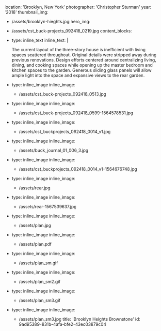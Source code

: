 location: 'Brooklyn, New York'
photographer: 'Christopher Sturman'
year: '2018'
thumbnail_img:
  - /assets/brooklyn-hieghts.jpg
hero_img:
  - /assets/cst_buck-projects_092418_0219.jpg
content_blocks:
  -
    type: inline_text
    inline_text: |
      <p>The current layout of the three-story house is inefficient with living spaces scattered throughout. Original details were stripped away during previous renovations. Design efforts centered around centralizing living, dining, and cooking spaces while opening up the master bedroom and kitchen spaces to the garden. Generous sliding glass panels will allow ample light into the space and expansive views to the rear garden.
      </p>
      
  -
    type: inline_image
    inline_image:
      - /assets/cst_buck-projects_092418_0513.jpg
  -
    type: inline_image
    inline_image:
      - /assets/cst_buck-projects_092418_0599-1564578531.jpg
  -
    type: inline_image
    inline_image:
      - /assets/cst_buckprojects_092418_0014_v1.jpg
  -
    type: inline_image
    inline_image:
      - /assets/buck_journal_01_006_3.jpg
  -
    type: inline_image
    inline_image:
      - /assets/cst_buckprojects_092418_0014_v1-1564676748.jpg
  -
    type: inline_image
    inline_image:
      - /assets/rear.jpg
  -
    type: inline_image
    inline_image:
      - /assets/rear-1567539637.jpg
  -
    type: inline_image
    inline_image:
      - /assets/plan.jpg
  -
    type: inline_image
    inline_image:
      - /assets/plan.pdf
  -
    type: inline_image
    inline_image:
      - /assets/plan_sm.gif
  -
    type: inline_image
    inline_image:
      - /assets/plan_sm2.gif
  -
    type: inline_image
    inline_image:
      - /assets/plan_sm3.gif
  -
    type: inline_image
    inline_image:
      - /assets/plan_sm3.jpg
title: 'Brooklyn Heights Brownstone'
id: 9ad95389-831b-4afa-bfe2-43ec03879c04
